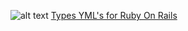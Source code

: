 ![alt text](https://res.cloudinary.com/dgxdamqhe/image/upload/v1545168182/logo_wc_png_irc4l2.png)
[Types YML's for Ruby On Rails](https://github.com/guilhermereis1/Types-Yml-Database-Ruby)
